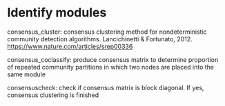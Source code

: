 # Identify modules

consensus_cluster: consensus clustering method for nondeterministic community detection algorithms. Lancichinetti & Fortunato, 2012. https://www.nature.com/articles/srep00336

consensus_coclassify: produce consensus matrix to determine proportion of repeated community partitions in which two nodes are placed into the same module

consensuscheck: check if consensus matrix is block diagonal. If yes, consensus clustering is finished 
